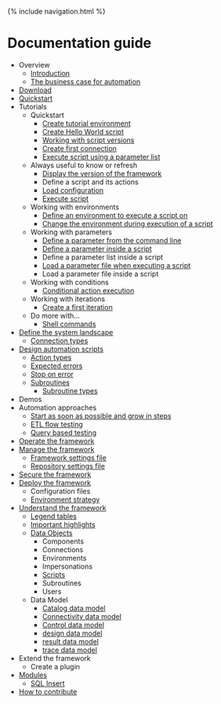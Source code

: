 {% include navigation.html %}

# Documentation guide

* Overview
  * [Introduction](/{{site.repository}}/pages/introduction.html)
  * [The business case for automation](/{{site.repository}}/pages/benefits/businesscase.html)
* [Download](/{{site.repository}}/pages/download.html)
* [Quickstart](/{{site.repository}}/pages/quickstart.html)
* Tutorials
  * Quickstart
    * [Create tutorial environment](/{{site.repository}}/pages/tutorial/tutorialenvironment.html)
    * [Create Hello World script](/{{site.repository}}/pages/tutorial/helloworldscript.html)
    * [Working with script versions](/{{site.repository}}/pages/tutorial/workingwithscriptversions.html)
    * [Create first connection](/{{site.repository}}/pages/tutorial/createfirstconnection.html)
	* [Execute script using a parameter list](/{{site.repository}}/pages/tutorial/executescriptusingparameterlist.html)
  * Always useful to know or refresh
    * [Display the version of the framework](/{{site.repository}}/pages/tutorial/displayframeworkversion.html)
    * Define a script and its actions
    * [Load configuration](/{{site.repository}}/pages/tutorial/loadconfiguration.html)  
	* [Execute script](/{{site.repository}}/pages/tutorial/executescript.html)  
  * Working with environments
    * [Define an environment to execute a script on](/{{site.repository}}/pages/tutorial/environments/environments.1.html)  
	* [Change the environment during execution of a script](/{{site.repository}}/pages/tutorial/environments/environments.2.html)  
  * Working with parameters
    * [Define a parameter from the command line](/{{site.repository}}/pages/tutorial/parameters/parameters.1.html)
	* [Define a parameter inside a script](/{{site.repository}}/pages/tutorial/parameters/parameters.2.html)
	* Define a parameter list inside a script
	* [Load a parameter file when executing a script](/{{site.repository}}/pages/tutorial/parameters/parameters.3.html)
	* Load a parameter file inside a script
  * Working with conditions
    * [Conditional action execution](/{{site.repository}}/pages/tutorial/conditions/conditionalactionexecution.html)  
  * Working with iterations
    * [Create a first iteration](/{{site.repository}}/pages/tutorial/iterations/createfirstiteration.html)  
  * Do more with...
    * [Shell commands](/{{site.repository}}/pages/domore/shellcommands.html)
* [Define the system landscape](/{{site.repository}}/pages/define/define.html)
  * [Connection types](/{{site.repository}}/pages/define/connectiontypes.html)
* [Design automation scripts](/{{site.repository}}/pages/design/design.html)
  * [Action types](/{{site.repository}}/pages/design/actiontypes.html)
  * [Expected errors](/{{site.repository}}/pages/design/expectederrors.html)
  * [Stop on error](/{{site.repository}}/pages/design/stoponerror.html)
  * [Subroutines](/{{site.repository}}/pages/design/subroutines.html)
    * [Subroutine types](/{{site.repository}}/pages/design/subroutinetypes.html)
* Demos
* Automation approaches
  * [Start as soon as possible and grow in steps](/{{site.repository}}/pages/approach/startandgrow.html)
  * [ETL flow testing](/{{site.repository}}/pages/approach/etlflowtesting.html)
  * [Query based testing](/{{site.repository}}/pages/approach/querybasedtesting.html)
* [Operate the framework](/{{site.repository}}/pages/operate/operate.html)
* [Manage the framework](/{{site.repository}}/pages/manage/manage.html)
  * [Framework settings file](/{{site.repository}}/pages/manage/frameworksettings.html)
  * [Repository settings file](/{{site.repository}}/pages/manage/repositorysettings.html)
* [Secure the framework](/{{site.repository}}/pages/secure/secure.html)
* [Deploy the framework](/{{site.repository}}/pages/deploy/deploy.html)
  * Configuration files
  * [Environment strategy](/{{site.repository}}/pages/deploy/environmentstrategy.html)
* [Understand the framework](/{{site.repository}}/pages/understand/understand.html)
  * [Legend tables](/{{site.repository}}/pages/understand/legend.html)
  * [Important highlights](/{{site.repository}}/pages/understand/highlights.html)
  * [Data Objects](/{{site.repository}}/pages/understand/dataobjects.html)
    * Components
    * Connections
    * Environments
    * Impersonations
    * [Scripts](/{{site.repository}}/pages/understand/scripts.html)
    * Subroutines
	* Users
  * Data Model
    * [Catalog data model](/{{site.repository}}/pages/understand/datamodel/catalog.html)
    * [Connectivity data model](/{{site.repository}}/pages/understand/datamodel/connectivity.html)
    * [Control data model](/{{site.repository}}/pages/understand/datamodel/control.html)
    * [design data model](/{{site.repository}}/pages/understand/datamodel/design.html)
    * [result data model](/{{site.repository}}/pages/understand/datamodel/result.html)
    * [trace data model](/{{site.repository}}/pages/understand/datamodel/trace.html)
* Extend the framework
  * Create a plugin
* [Modules](/{{site.repository}}/pages/modules/modules.html)
  * [SQL Insert](/{{site.repository}}/pages/modules/sqlinsert/sqlinsert.html)
* [How to contribute](/{{site.repository}}/pages/contribute/contribute.html)
